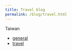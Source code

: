 ```yaml
---
title: Travel blog
permalink: /blog/travel.html
---
```


<div class="blog">

  <div>
    <p>Taiwan</p>
  </div>
  <div class="themes">
    <ul>
      <li><a href="/blog/general" class="not-selected">general</a></li>
      <li><a href="/blog/travel" class="selected">travel</a></li>
    </ul>
  </div>

</div>
